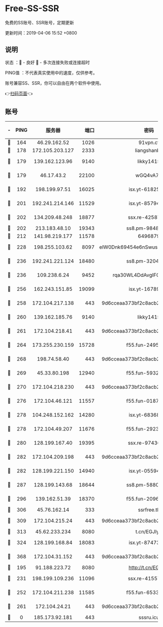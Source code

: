 # Free-SS-SSR

免费的SS账号、SSR账号，定期更新

更新时间：2019-04-06 15:52 +0800

## 说明

状态     ：🙂 - 良好 🙁 - 多次连接失败或连接超时

PING值   ：不代表真实使用中的速度，仅供参考。

账号兼容SS、SSR，你可以自由在两个软件中使用。

👉[扫码页面](https://liesauer.github.io/Free-SS-SSR/)👈

## 账号

|-|PING|服务器|端口|密码|加密方式|区域|
|:----:|:----:|:-----:|-----:|:----:|:----:|:----:|
|🙂|164|46.29.162.52|1026|91vpn.cf|rc4-md5|RU|
|🙂|178|172.105.203.127|2333|liangshanbo|chacha20|JP|
|🙂|179|139.162.123.96|9140|likky1415|aes-256-cfb|JP|
|🙂|179|46.17.43.2|22100|wGQ4vA7D|aes-256-gcm|RU|
|🙂|192|198.199.97.51|16025|isx.yt-61825753|aes-256-cfb|US|
|🙂|201|192.241.214.146|11529|isx.yt-85794226|aes-256-cfb|US|
|🙂|202|134.209.48.248|18877|ssx.re-42587403|aes-256-cfb|US|
|🙂|202|213.183.48.10|19343|ss8.pm-98489424|rc4-md5|RU|
|🙂|212|141.98.219.177|11578|6496879|chacha20|US|
|🙂|228|198.255.103.62|8097|eIW0Dnk69454e6nSwuspv9DmS201tQ0D|aes-256-cfb|US|
|🙂|236|192.241.221.124|18480|ss8.pm-32044618|aes-256-cfb|US|
|🙂|236|109.238.6.24|9452|rqa30WL4DdAvgIFG6Fs3znzTa|aes-256-cfb|FR|
|🙂|256|162.243.151.85|19099|isx.yt-16789581|aes-256-cfb|US|
|🙂|258|172.104.217.138|443|9d6cceaa373bf2c8acb22e60b6a58be6|aes-256-cfb|US|
|🙂|260|139.162.185.76|9140|likky1415|aes-256-cfb|DE|
|🙂|261|172.104.218.41|443|9d6cceaa373bf2c8acb22e60b6a58be6|aes-256-cfb|US|
|🙂|264|173.255.230.159|15728|f55.fun-24959941|aes-256-cfb|US|
|🙂|268|198.74.58.40|443|9d6cceaa373bf2c8acb22e60b6a58be6|aes-256-cfb|US|
|🙂|269|45.33.80.198|12940|f55.fun-59324256|aes-256-cfb|US|
|🙂|270|172.104.218.230|443|9d6cceaa373bf2c8acb22e60b6a58be6|aes-256-cfb|US|
|🙂|276|172.104.46.121|11557|f55.fun-01871509|aes-256-cfb|SG|
|🙂|278|104.248.152.162|14280|isx.yt-68368719|aes-256-cfb|SG|
|🙂|278|172.104.49.207|11676|f55.fun-29234040|aes-256-cfb|SG|
|🙂|280|128.199.167.40|19395|ssx.re-97436053|aes-256-cfb|SG|
|🙂|282|172.104.209.198|443|9d6cceaa373bf2c8acb22e60b6a58be6|aes-256-cfb|US|
|🙂|282|128.199.221.150|14940|isx.yt-05594016|aes-256-cfb|SG|
|🙂|287|128.199.143.68|18644|ss8.pm-58805448|aes-256-cfb|SG|
|🙂|296|139.162.51.39|18370|f55.fun-20968647|aes-256-cfb|SG|
|🙂|306|45.76.162.14|333|ssrfree.tk|rc4|SG|
|🙂|309|172.104.215.24|443|9d6cceaa373bf2c8acb22e60b6a58be6|aes-256-cfb|US|
|🙂|313|45.62.233.234|8080|t.cn/EGJIyrl|rc4-md5|CA|
|🙂|324|128.199.168.84|18083|isx.yt-87473888|aes-256-cfb|SG|
|🙂|368|172.104.31.152|443|9d6cceaa373bf2c8acb22e60b6a58be6|aes-256-cfb|US|
|🙂|195|91.188.223.72|8080|http://t.cn/EGJIyrl|rc4-md5|RU|
|🙂|231|198.199.109.236|11096|ssx.re-41557165|aes-256-cfb|US|
|🙂|252|172.104.211.238|11585|f55.fun-65338054|aes-256-cfb|US|
|🙂|261|172.104.24.21|443|9d6cceaa373bf2c8acb22e60b6a58be6|aes-256-cfb|US|
|🙁|0|185.173.92.181|443|sssru.icu|rc4-md5|RU|
